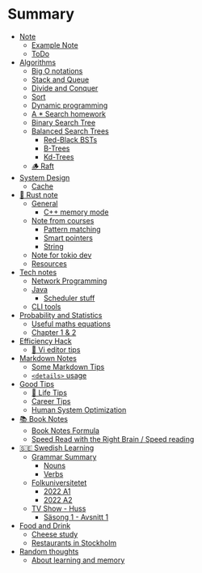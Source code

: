 # Summary

- [Note](./note.md)
  - [Example Note](./note/1.md)
  - [ToDo](./note/todo.md)
- [Algorithms](./algorithms/algorithms.md)
  - [Big O notations](./algorithms/1.md)
  - [Stack and Queue](./algorithms/stack_queue.md)
  - [Divide and Conquer](./algorithms/devide_conquer.md)
  - [Sort](./algorithms/sort.md)
  - [Dynamic programming](./algorithms/dynamic_programming.md)
  - [A * Search homework](./algorithms/a_star_search.md)
  - [Binary Search Tree](./algorithms/binary_search_tree.md)
  - [Balanced Search Trees](./algorithms/balanced_search_tree.md)
    - [Red-Black BSTs](./algorithms/balanced_search_tree/red_black_bst.md)
    - [B-Trees](./algorithms/balanced_search_tree/b_tree.md)
    - [Kd-Trees](./algorithms/balanced_search_tree/kd_tree.md)
  - [🪵 Raft](./algorithms/raft.md)
- [System Design]()
  - [Cache](./system_design/cache.md)
- [🦀 Rust note](./rust_note/rust.md)
  - [General]()
    - [C++ memory mode](./rust_note/general/cpp_memory_model.md)
  - [Note from courses]()
    - [Pattern matching](./rust_note/courses/pattern_matching.md)
    - [Smart pointers](./rust_note/courses/smart_pointers.md)
    - [String](./rust_note/courses/string.md)
  - [Note for tokio dev](./rust_note/tokio.md)
  - [Resources](./rust_note/resources.md)
- [Tech notes]()
  - [Network Programming](./tech/network_programming.md)
  - [Java](./tech/java/java.md)
    - [Scheduler stuff](./tech/java/scheduler.md)
  - [CLI tools](./tech/cli_tools.md)
- [Probability and Statistics](./prob_and_stats/mit_course/readme.md)
  - [Useful maths equations](./prob_and_stats/maths.md)
  - [Chapter 1 & 2](./prob_and_stats/mit_course/chapter_1.md)
- [Efficiency Hack]()
  - [📝 Vi editor tips](./efficiency/vi.md)
- [Markdown Notes]()
  - [Some Markdown Tips](./md/md.md)
  - [`<details>` usage](./md/details.md)
- [Good Tips]()
  - [🧘 Life Tips](./sub/life_tips.md)
  - [Career Tips](./sub/career_tips.md)
  - [Human System Optimization](./sub/HumanSystemOptimization/README.md)
- [📚 Book Notes]()
  - [Book Notes Formula](./books/formular.md)
  - [Speed Read with the Right Brain / Speed reading](./books/speed_read_with_right_brain.md)
- [🇸🇪 Swedish Learning](./swedish/readme.md)
  - [Grammar Summary]()
    - [Nouns](./swedish/grammar/01_noun_plurals.md)
    - [Verbs](./swedish/grammar/02_verbs.md)
  - [Folkuniversitetet]()
    - [2022 A1](./swedish/folkuniversitetet/2022_A1.md)
    - [2022 A2](./swedish/folkuniversitetet/2022_A2.md)
  - [TV Show - Huss](./swedish/shows/huss/huss.md)
    - [Säsong 1 - Avsnitt 1](./swedish/shows/huss/s1a1.md)
- [Food and Drink]()
  - [Cheese study](./food_and_drink/cheese.md)
  - [Restaurants in Stockholm](./food_and_drink/stockholm_restaurants.md)
- [Random thoughts]()
  - [About learning and memory](./random/learning_and_memory.md)